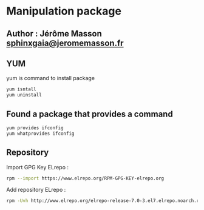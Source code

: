 # Manipulation package
## Author : Jérôme Masson <sphinxgaia@jeromemasson.fr>

## YUM
yum is command to install package

~~~bash
yum isntall
yum uninstall
~~~

## Found a package that provides a command
~~~bash
yum provides ifconfig
yum whatprovides ifconfig
~~~

## Repository

Import GPG Key ELrepo :

~~~bash
rpm --import https://www.elrepo.org/RPM-GPG-KEY-elrepo.org
~~~

Add repository ELrepo :

~~~bash
rpm -Uvh http://www.elrepo.org/elrepo-release-7.0-3.el7.elrepo.noarch.rpm
~~~

